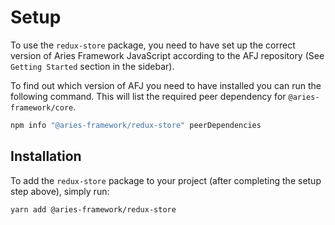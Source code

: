 # Setup

To use the `redux-store` package, you need to have set up the correct version of Aries Framework JavaScript according to the AFJ repository (See `Getting Started` section in the sidebar).

To find out which version of AFJ you need to have installed you can run the following command. This will list the required peer dependency for `@aries-framework/core`.

```sh
npm info "@aries-framework/redux-store" peerDependencies
```

## Installation

To add the `redux-store` package to your project (after completing the setup step above), simply run:

```sh
yarn add @aries-framework/redux-store
```
